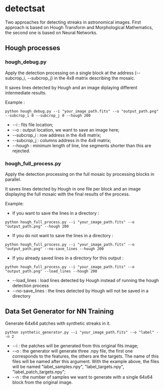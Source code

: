 # detectsat
Two approaches for detecting streaks in astronomical images. First approach is based on Hough Transform and Morphological Mathematics, the second one is based on Neural Networks.

## Hough processes
### hough_debug.py
Apply the detection processing on a single block at the address (--subcrop_i, --subcrop_j) in the 4x8 matrix describing the mosaic.

It saves lines detected by Hough and an image diplaying different intermediate results.

Example : 

`python hough_debug.py --i "your_image_path.fits" --o "output_path.png" --subcrop_i 0 --subcrop_j 0 --hough 200`

* --i : fits file location;
* --o : output location, we want to save an image here;
* --subcrop_i : row address in the 4x8 matrix;
* --subcrop_j : columns address in the 4x8 matrix;
* --hough : minimum length of line, line segments shorter than this are rejected.

### hough_full_process.py
Apply the detection processing on the full mosaic by processing blocks in parallel.

It saves lines detected by Hough in one file per block and an image displaying the full mosaic with the final results of the process.

Example:
* If you want to save the lines in a directory : 

`python hough_full_process.py --i "your_image_path.fits" --o "output_path.png" --hough 200`

* If you do not want to save the lines in a directory :

`python hough_full_process.py --i "your_image_path.fits" --o "output_path.png" --no-save_lines --hough 200`

* If you already saved lines in a directory for this output : 

`python hough_full_process.py --i "your_image_path.fits" --o "output_path.png" --load_lines --hough 200`

* --load_lines : load lines detected by Hough instead of running the hough detection process
* --no-save_lines : the lines detected by Hough will not be saved in a directory

## Data Set Generator for NN Training
Generate 64x64 patches with synthetic streaks in it. 

`python synthetic_generator.py --i "your_image_path.fits" --o "label" --n 2`

* --i : the patches will be generated from this original fits image;
* --o : the generator will generate three .npy file, the first one corresponds to the features, the others are the targets. The name of this files will be named after this argument. 
With the example above, the files will be named "label_samples.npy", "label_targets.npy", "label_patch_targets.npy";
* --n : the number of samples we want to generate with a single 64x64 block from the original image. 



